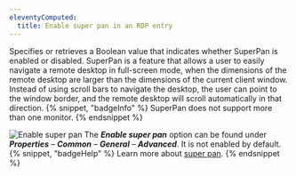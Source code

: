 ```yaml
---
eleventyComputed:
  title: Enable super pan in an RDP entry
---
```

Specifies or retrieves a Boolean value that indicates whether SuperPan is enabled or disabled. SuperPan is a feature that allows a user to easily navigate a remote desktop in full-screen mode, when the dimensions of the remote desktop are larger than the dimensions of the current client window. Instead of using scroll bars to navigate the desktop, the user can point to the window border, and the remote desktop will scroll automatically in that direction.
{% snippet, "badgeInfo" %}
SuperPan does not support more than one monitor.
{% endsnippet %}

![Enable super pan](https://cdnweb.devolutions.net/docs/docs_en_kb_KB0124.png)
The ***Enable super pan*** option can be found under ***Properties*** – ***Common*** – ***General*** – ***Advanced***. It is not enabled by default.
{% snippet, "badgeHelp" %}
Learn more about [super pan](https://learn.microsoft.com/en-us/windows/win32/termserv/imsrdpclientadvancedsettings7-enablesuperpan).
{% endsnippet %}
